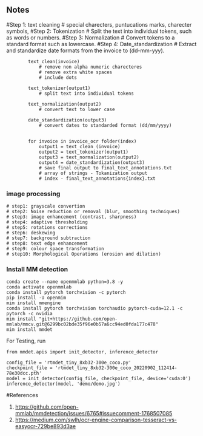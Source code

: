 ## Notes

#Step 1: text cleaning # special charecters, puntucations marks, charecter symbols,
#Step 2: Tokenization # Split the text into individual tokens, such as words or numbers.
#Step 3: Normalization # Convert tokens to a standard format such as lowercase.
#Step 4: Date_standardization # Extract and standardize date formats from the invoice to (dd-mm-yyy).

            text_clean(invoice)
                # remove non alpha numeric charecteres
                # remove extra white spaces
                # include dots

            text_tokenizer(output1)
                # split text into individual tokens

            text_normalization(output2)
                # convert text to lower case

            date_standardization(output3)
                # convert dates to standarded format (dd/mm/yyyy)


            for invoice in invoice_ocr folder(index)
                output1 = text_clean (invoice)
                output2 = text_tokenizer(output1)
                output3 = text_normalization(output2)
                output4 = date_standardization(output3)
                # save final output to final_text_annotations.txt
                # array of strings - Tokanization output
                # index - final_text_annotations{index}.txt

### image processing

    # step1: grayscale convertion
    # step2: Noise reduction or removal (blur, smoothing techniques)
    # step3: image enhancement (contrast, sharpness)
    # step4: adaptive thresholding
    # step5: rotations corrections
    # step6: deskewing
    # step7: background subtraction
    # step8: text edge enhancement
    # step9: colour space transformation
    # step10: Morphological Operations (erosion and dilation)

### Install MM detection

```
conda create --name openmmlab python=3.8 -y
conda activate openmmlab
conda install pytorch torchvision -c pytorch
pip install -U openmim
mim install mmengine
conda install pytorch torchvision torchaudio pytorch-cuda=12.1 -c pytorch -c nvidia
mim install "git+https://github.com/open-mmlab/mmcv.git@6299bc02bde35f96e0b57a6cc94ed0fda177c478"
mim install mmdet
```

For Testing, run

```
from mmdet.apis import init_detector, inference_detector

config_file = 'rtmdet_tiny_8xb32-300e_coco.py'
checkpoint_file = 'rtmdet_tiny_8xb32-300e_coco_20220902_112414-78e30dcc.pth'
model = init_detector(config_file, checkpoint_file, device='cuda:0')
inference_detector(model, 'demo/demo.jpg')
```

#References

1. https://github.com/open-mmlab/mmdetection/issues/6765#issuecomment-1768507085
2. https://medium.com/swlh/ocr-engine-comparison-tesseract-vs-easyocr-729be893d3ae
